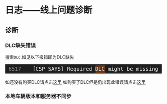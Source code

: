 # 日志——线上问题诊断



## 诊断

### DLC缺失错误

搜索`DLC`,如见以下报错即为DLC缺失

<div align=center> <img src="../imgs/page_viewLog/Indexes/DLC_missing_01.png" alt="DLC_missing_01" align=center; style="zoom:100%;" /> </div>

如还没有购买DLC请点击[这里](../page-localGame/install#购买dlc) 如购买了DLC但是仍出现此错误请点击[这里](../page-localGame/error#)

### 本地车辆版本和服务器不同步



